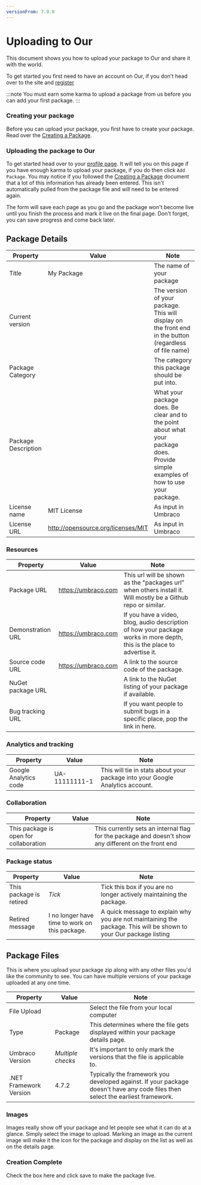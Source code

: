 ```yaml
---
versionFrom: 7.0.0
---
```


# Uploading to Our

This document shows you how to upload your package to Our and share it with the world.

To get started you first need to have an account on Our, if you don't head over to the site and [register](https://our.umbraco.com/member/Signup)

:::note
You must earn some karma to upload a package from us before you can add your first package.
:::

### Creating your package

Before you can upload your package, you first have to create your package. Read over the [Creating a Package](../Creating-a-Package/).

### Uploading the package to Our

To get started head over to your [profile page](https://our.umbraco.com/member/profile/). It will tell you on this page if you have enough karma to upload your package, if you do then click `Add Package`. You may notice if you followed the [Creating a Package](../Creating-a-Package/) document that a lot of this information has already been entered. This isn't automatically pulled from the package file and will need to be entered again.

The form will save each page as you go and the package won't become live until you finish the process and mark it live on the final page. Don't forget, you can save progress and come back later.
	
## Package Details

| Property | Value | Note |
| -------- | ----- | ---- |
| Title | My Package | The name of your package |
| Current version | | The version of your package. This will display on the front end in the button (regardless of file name) |
| Package Category | | The category this package should be put into. |
| Package Description | | What your package does. Be clear and to the point about what your package does. Provide simple examples of how to use your package. |
| License name | MIT License | As input in Umbraco |
| License URL | http://opensource.org/licenses/MIT | As input in Umbraco |

### Resources

| Property | Value | Note |
| -------- | ----- | ---- |
| Package URL | https://umbraco.com | This url will be shown as the "packages url" when others install it. Will mostly be a Github repo or similar. |
| Demonstration URL | https://umbraco.com | If you have a video, blog, audio description of how your package works in more depth, this is the place to advertise it. |
| Source code URL | https://umbraco.com | A link to the source code of the package. |
| NuGet package URL | | A link to the NuGet listing of your package if available. |
| Bug tracking URL | | If you want people to submit bugs in a specific place, pop the link in here. |

### Analytics and tracking

| Property | Value | Note |
| -------- | ----- | ---- |
| Google Analytics code | UA-11111111-1 | This will tie in stats about your package into your Google Analytics account.

### Collaboration

| Property | Value | Note |
| -------- | ----- | ---- |
| This package is open for collaboration | | This currently sets an internal flag for the package and doesn't show any different on the front end |

### Package status

| Property | Value | Note |
| -------- | ----- | ---- |
| This package is retired | _Tick_ | Tick this box if you are no longer actively maintaining the package. |
| Retired message | I no longer have time to work on this package. | A quick message to explain why you are not maintaining the package. This will be shown to your Our package listing |

## Package Files

This is where you upload your package zip along with any other files you'd like the community to see. You can have multiple versions of your package uploaded at any one time.

| Property | Value | Note |
| -------- | ----- | ---- |
| File Upload | | Select the file from your local computer |
| Type | Package | This determines where the file gets displayed within your package details page. |
| Umbraco Version | _Multiple checks_ | It's important to only mark the versions that the file is applicable to. |
| .NET Framework Version | 4.7.2 | Typically the framework you developed against. If your package doesn't have any code files then select the earliest framework. |
	
### Images

Images really show off your package and let people see what it can do at a glance. Simply select the image to upload. Marking an image as the current image will make it the icon for the package and display on the list as well as on the details page.

### Creation Complete

Check the box here and click save to make the package live.